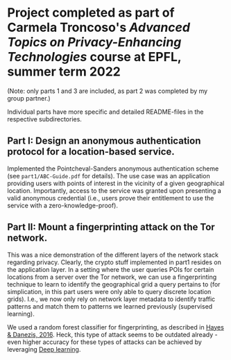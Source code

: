 # Project completed as part of Carmela Troncoso's *Advanced Topics on Privacy-Enhancing Technologies* course at EPFL, summer term 2022

(Note: only parts 1 and 3 are included, as part 2 was completed by my group partner.)

Individual parts have more specific and detailed README-files in the respective subdirectories.

## Part I: Design an anonymous authentication protocol for a location-based service.

Implemented the Pointcheval-Sanders anonymous authentication scheme (see `part1/ABC-Guide.pdf` for details). 
The use case was an application providing users with points of interest in the vicinity of a given geographical location. Importantly, access to the service was granted upon presenting a valid anonymous credential (i.e., users prove their entitlement to use the service with a zero-knowledge-proof).

## Part II: Mount a fingerprinting attack on the Tor network.

This was a nice demonstration of the different layers of the network stack regarding privacy. Clearly, the crypto stuff implemented in part1 resides on the application layer. In a setting where the user queries POIs for certain locations from a server over the Tor network, we can use a fingerprinting technique to learn to identify the geographical grid a query pertains to (for simplication, in this part users were only able to query discrete location grids). I.e., we now only rely on network layer metadata to identify traffic patterns and match them to patterns we learned previously (supervised learning).

We used a random forest classifier for fingerprinting, as described in [Hayes & Danezis, 2016](https://www.usenix.org/sites/default/files/conference/protected-files/security16_slides_hayes.pdf). Heck, this type of attack seems to be outdated already - even higher accuracy for these types of attacks can be achieved by leveraging [Deep learning](https://dl.acm.org/doi/pdf/10.1145/3243734.3243768).